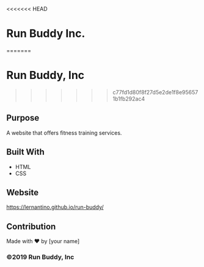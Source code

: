 <<<<<<< HEAD
# Run Buddy Inc.
=======
# Run Buddy, Inc
>>>>>>> c77fd1d80f8f27d5e2de1f8e956571b1fb292ac4

## Purpose
A website that offers fitness training services. 

## Built With
* HTML
* CSS

## Website
https://lernantino.github.io/run-buddy/

## Contribution
Made with ❤️ by [your name]

### ©️2019 Run Buddy, Inc 
